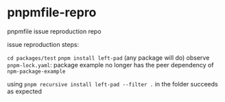 # pnpmfile-repro
pnpmfile issue reproduction repo

issue reproduction steps:

`cd packages/test`
`pnpm install left-pad` (any package will do)
observe `pnpm-lock.yaml`: package example no longer has the peer dependency of `npm-package-example`

using `pnpm recursive install left-pad --filter .` in the folder succeeds as expected
